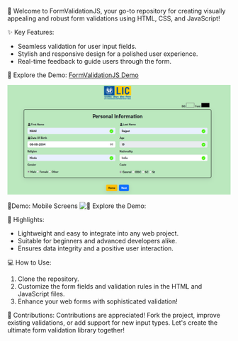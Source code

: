 🚀 Welcome to FormValidationJS, your go-to repository for creating visually appealing and robust form validations using HTML, CSS, and JavaScript!

✨ Key Features:
- Seamless validation for user input fields.
- Stylish and responsive design for a polished user experience.
- Real-time feedback to guide users through the form.

🌟 Explore the Demo:
[FormValidationJS Demo](https://nik6348.github.io/Form-Validation)

![🌟 Explore the Demo:](Demo.png?raw=true "Form Validation")

🌟Demo: Mobile Screens 
![🌟 Explore the Demo:](https://drive.google.com/file/d/1-sUvBso8Y2cD5JCLl0UzInhBEmzOeAoE/view?usp=drive_link?raw=true "Form Validation")


🎨 Highlights:
- Lightweight and easy to integrate into any web project.
- Suitable for beginners and advanced developers alike.
- Ensures data integrity and a positive user interaction.

💻 How to Use:
1. Clone the repository.
2. Customize the form fields and validation rules in the HTML and JavaScript files.
3. Enhance your web forms with sophisticated validation!

🤝 Contributions:
Contributions are appreciated! Fork the project, improve existing validations, or add support for new input types. Let's create the ultimate form validation library together!

